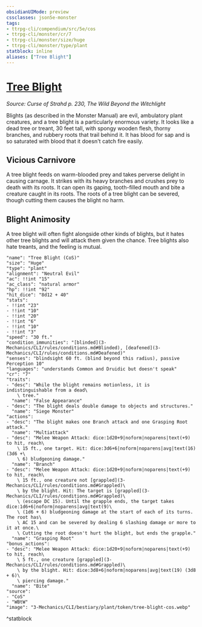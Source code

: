 ```yaml
---
obsidianUIMode: preview
cssclasses: json5e-monster
tags:
- ttrpg-cli/compendium/src/5e/cos
- ttrpg-cli/monster/cr/7
- ttrpg-cli/monster/size/huge
- ttrpg-cli/monster/type/plant
statblock: inline
aliases: ["Tree Blight"]
---
```

# [Tree Blight](3-Mechanics\CLI\bestiary\plant/tree-blight-cos.md)
*Source: Curse of Strahd p. 230, The Wild Beyond the Witchlight*  

Blights (as described in the Monster Manual) are evil, ambulatory plant creatures, and a tree blight is a particularly enormous variety. It looks like a dead tree or treant, 30 feet tall, with spongy wooden flesh, thorny branches, and rubbery roots that trail behind it. It has blood for sap and is so saturated with blood that it doesn't catch fire easily.

## Vicious Carnivore

A tree blight feeds on warm-blooded prey and takes perverse delight in causing carnage. It strikes with its heavy branches and crushes prey to death with its roots. It can open its gaping, tooth-filled mouth and bite a creature caught in its roots. The roots of a tree blight can be severed, though cutting them causes the blight no harm.

## Blight Animosity

A tree blight will often fight alongside other kinds of blights, but it hates other tree blights and will attack them given the chance. Tree blights also hate treants, and the feeling is mutual.

```statblock
"name": "Tree Blight (CoS)"
"size": "Huge"
"type": "plant"
"alignment": "Neutral Evil"
"ac": !!int "15"
"ac_class": "natural armor"
"hp": !!int "92"
"hit_dice": "8d12 + 40"
"stats":
- !!int "23"
- !!int "10"
- !!int "20"
- !!int "6"
- !!int "10"
- !!int "3"
"speed": "30 ft."
"condition_immunities": "[blinded](3-Mechanics/CLI/rules/conditions.md#Blinded), [deafened](3-Mechanics/CLI/rules/conditions.md#Deafened)"
"senses": "blindsight 60 ft. (blind beyond this radius), passive Perception 10"
"languages": "understands Common and Druidic but doesn't speak"
"cr": "7"
"traits":
- "desc": "While the blight remains motionless, it is indistinguishable from a dead\
    \ tree."
  "name": "False Appearance"
- "desc": "The blight deals double damage to objects and structures."
  "name": "Siege Monster"
"actions":
- "desc": "The blight makes one Branch attack and one Grasping Root attack."
  "name": "Multiattack"
- "desc": "Melee Weapon Attack: dice:1d20+9|noform|noparens|text(+9) to hit, reach\
    \ 15 ft., one target. Hit: dice:3d6+6|noform|noparens|avg|text(16) (3d6 +\
    \ 6) bludgeoning damage."
  "name": "Branch"
- "desc": "Melee Weapon Attack: dice:1d20+9|noform|noparens|text(+9) to hit, reach\
    \ 15 ft., one creature not [grappled](3-Mechanics/CLI/rules/conditions.md#Grappled)\
    \ by the blight. Hit: The target is [grappled](3-Mechanics/CLI/rules/conditions.md#Grappled)\
    \ (escape DC 15). Until the grapple ends, the target takes dice:1d6+6|noform|noparens|avg|text(9)\
    \ (1d6 + 6) bludgeoning damage at the start of each of its turns. The root has\
    \ AC 15 and can be severed by dealing 6 slashing damage or more to it at once.\
    \ Cutting the root doesn't hurt the blight, but ends the grapple."
  "name": "Grasping Root"
"bonus_actions":
- "desc": "Melee Weapon Attack: dice:1d20+9|noform|noparens|text(+9) to hit, reach\
    \ 5 ft., one creature [grappled](3-Mechanics/CLI/rules/conditions.md#Grappled)\
    \ by the blight. Hit: dice:3d8+6|noform|noparens|avg|text(19) (3d8 + 6)\
    \ piercing damage."
  "name": "Bite"
"source":
- "CoS"
- "WBtW"
"image": "3-Mechanics/CLI/bestiary/plant/token/tree-blight-cos.webp"
```
^statblock